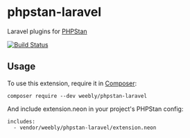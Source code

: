 # phpstan-laravel
Laravel plugins for [PHPStan](https://github.com/phpstan/phpstan)

[![Build Status](https://img.shields.io/travis/Weebly/phpstan-laravel/master.svg?style=flat-square)](https://travis-ci.org/Weebly/phpstan-laravel)

## Usage

To use this extension, require it in [Composer](https://getcomposer.org/):

```
composer require --dev weebly/phpstan-laravel
```

And include extension.neon in your project's PHPStan config:

```
includes:
  - vendor/weebly/phpstan-laravel/extension.neon
```
